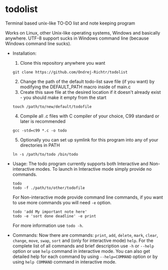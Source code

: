 # todolist
Terminal based unix-like TO-DO list and note keeping program

Works on Linux, other Unix-like operating systems, Windows and basically anywhere.
UTF-8 support sucks in Windows command line (because Windows command line sucks).

- Installation:
  1. Clone this repository anywhere you want
  ```console
  git clone https://github.com/Ondrej-Richtr/todolist
  ```
  2. Change the path of the default todo-list save file (if you want) by modifying the DEFAULT_PATH macro inside of main.c
  3. Create this save file at the desired location if it doesn't already exist - you should make it empty from the start
   ```console
   touch /path/to/new/default/todofile
   ```
  4. Compile all .c files with C compiler of your choice, C99 standard or later is recommended
  ```console
  gcc -std=c99 *.c -o todo
  ```
  5. Optionally you can set up symlink for this program into any of your directories in PATH
  ```console
  ln -s /path/to/todo /bin/todo
  ```

- Usage:
The todo program currently supports both Interactive and Non-interactive modes. To launch in Interactive mode simply provide no commands.
  ```console
  todo
  todo -f ./path/to/other/todofile
  ```
  For Non-interactive mode provide command line commands, if you want to use more commands you will need `-e` option.
  ```console
  todo 'add My important note here'
  todo -e 'sort done deadline' -e print
  ```
  For more information use `todo -h`.

- Commands:
Now there are commands: `print`, `add`, `delete`, `mark`, `clear`, `change`, `move`, `swap`, `sort` and (only for interactive mode) `help`.
For the complete list of all commands and brief description use `-h` or `--help` option or use `help` command in interactive mode.
You can also get detailed help for each command by using `--help=COMMAND` option or by using `help COMMAND` command in interactive mode.
